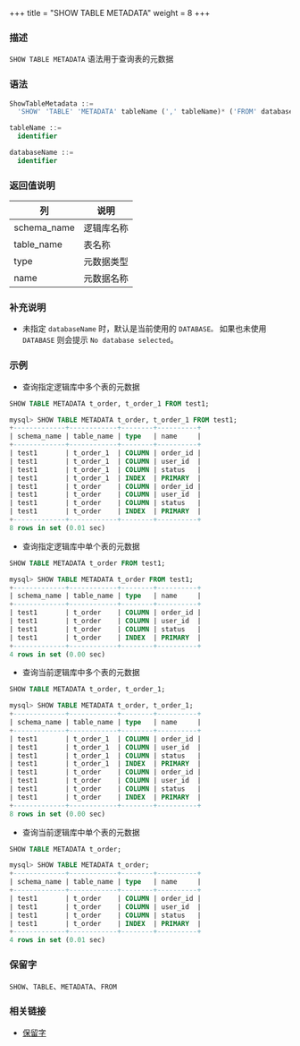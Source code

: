 +++
title = "SHOW TABLE METADATA"
weight = 8
+++

### 描述

`SHOW TABLE METADATA` 语法用于查询表的元数据

### 语法

```sql
ShowTableMetadata ::=
  'SHOW' 'TABLE' 'METADATA' tableName (',' tableName)* ('FROM' databaseName)?

tableName ::=
  identifier

databaseName ::=
  identifier
```

### 返回值说明

| 列          | 说明       |
|-------------|-----------|
| schema_name | 逻辑库名称 |
| table_name  | 表名称    |
| type        | 元数据类型 |
| name        | 元数据名称 |

### 补充说明

- 未指定 `databaseName` 时，默认是当前使用的 `DATABASE。` 如果也未使用 `DATABASE` 则会提示 `No database selected`。

### 示例

- 查询指定逻辑库中多个表的元数据

```sql
SHOW TABLE METADATA t_order, t_order_1 FROM test1;
```

```sql
mysql> SHOW TABLE METADATA t_order, t_order_1 FROM test1;
+-------------+------------+--------+----------+
| schema_name | table_name | type   | name     |
+-------------+------------+--------+----------+
| test1       | t_order_1  | COLUMN | order_id |
| test1       | t_order_1  | COLUMN | user_id  |
| test1       | t_order_1  | COLUMN | status   |
| test1       | t_order_1  | INDEX  | PRIMARY  |
| test1       | t_order    | COLUMN | order_id |
| test1       | t_order    | COLUMN | user_id  |
| test1       | t_order    | COLUMN | status   |
| test1       | t_order    | INDEX  | PRIMARY  |
+-------------+------------+--------+----------+
8 rows in set (0.01 sec)
```

- 查询指定逻辑库中单个表的元数据

```sql
SHOW TABLE METADATA t_order FROM test1;
```

```sql
mysql> SHOW TABLE METADATA t_order FROM test1;
+-------------+------------+--------+----------+
| schema_name | table_name | type   | name     |
+-------------+------------+--------+----------+
| test1       | t_order    | COLUMN | order_id |
| test1       | t_order    | COLUMN | user_id  |
| test1       | t_order    | COLUMN | status   |
| test1       | t_order    | INDEX  | PRIMARY  |
+-------------+------------+--------+----------+
4 rows in set (0.00 sec)
```

- 查询当前逻辑库中多个表的元数据

```sql
SHOW TABLE METADATA t_order, t_order_1;
```

```sql
mysql> SHOW TABLE METADATA t_order, t_order_1;
+-------------+------------+--------+----------+
| schema_name | table_name | type   | name     |
+-------------+------------+--------+----------+
| test1       | t_order_1  | COLUMN | order_id |
| test1       | t_order_1  | COLUMN | user_id  |
| test1       | t_order_1  | COLUMN | status   |
| test1       | t_order_1  | INDEX  | PRIMARY  |
| test1       | t_order    | COLUMN | order_id |
| test1       | t_order    | COLUMN | user_id  |
| test1       | t_order    | COLUMN | status   |
| test1       | t_order    | INDEX  | PRIMARY  |
+-------------+------------+--------+----------+
8 rows in set (0.00 sec)
```

- 查询当前逻辑库中单个表的元数据

```sql
SHOW TABLE METADATA t_order;
```

```sql
mysql> SHOW TABLE METADATA t_order;
+-------------+------------+--------+----------+
| schema_name | table_name | type   | name     |
+-------------+------------+--------+----------+
| test1       | t_order    | COLUMN | order_id |
| test1       | t_order    | COLUMN | user_id  |
| test1       | t_order    | COLUMN | status   |
| test1       | t_order    | INDEX  | PRIMARY  |
+-------------+------------+--------+----------+
4 rows in set (0.01 sec)
```

### 保留字

`SHOW`、`TABLE`、`METADATA`、`FROM`

### 相关链接

- [保留字](/cn/reference/distsql/syntax/reserved-word/)